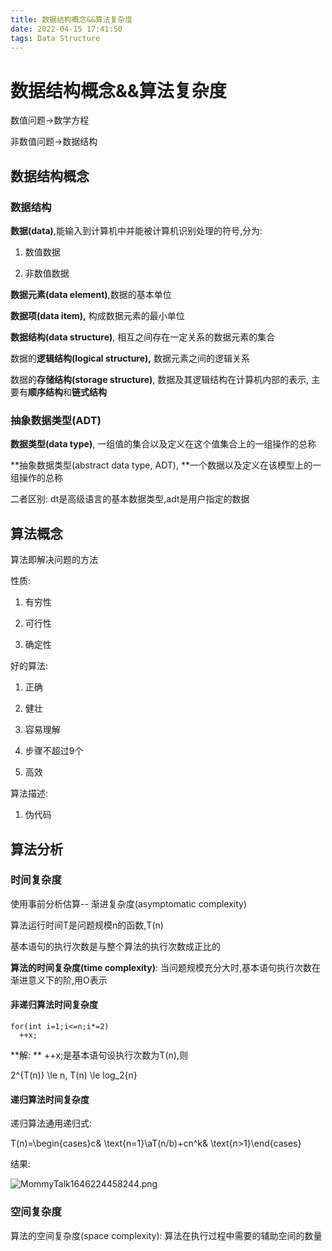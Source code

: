 ```yaml
---
title: 数据结构概念&&算法复杂度
date: 2022-04-15 17:41:50
tags: Data Structure
---
```


# 数据结构概念&&算法复杂度


数值问题->数学方程

非数值问题->数据结构


## 数据结构概念
<!-- more -->
### 数据结构

**数据(data)**,能输入到计算机中并能被计算机识别处理的符号,分为: 

1. 数值数据

2. 非数值数据

**数据元素(data element)**,数据的基本单位

**数据项(data item),** 构成数据元素的最小单位

**数据结构(data structure)**, 相互之间存在一定关系的数据元素的集合

数据的**逻辑结构(logical structure),** 数据元素之间的逻辑关系

数据的**存储结构(storage structure)**, 数据及其逻辑结构在计算机内部的表示, 主要有**顺序结构**和**链式结构**

### 抽象数据类型(ADT)

**数据类型(data type)**, 一组值的集合以及定义在这个值集合上的一组操作的总称

**抽象数据类型(abstract data type, ADT), **一个数据以及定义在该模型上的一组操作的总称

二者区别: dt是高级语言的基本数据类型,adt是用户指定的数据

## 算法概念

算法即解决问题的方法

性质:

1. 有穷性

2. 可行性

3. 确定性

好的算法:

1. 正确

2. 健壮

3. 容易理解

4. 步骤不超过9个

5. 高效

算法描述:

1. 伪代码

## 算法分析

### 时间复杂度

使用事前分析估算-- 渐进复杂度(asymptomatic complexity)

算法运行时间T是问题规模n的函数,T(n)

基本语句的执行次数是与整个算法的执行次数成正比的

**算法的时间复杂度(time complexity)**: 当问题规模充分大时,基本语句执行次数在渐进意义下的阶,用O表示

#### 非递归算法时间复杂度


```
for(int i=1;i<=n;i*=2)
  ++x;

```

**解: ** ++x;是基本语句设执行次数为T(n),则

2^{T(n)} \le n, T(n) \le log_2{n}

#### 递归算法时间复杂度

递归算法通用递归式:

T(n)=\begin{cases}c& \text{n=1}\\aT(n/b)+cn^k& \text{n>1}\end{cases}

结果:

![MommyTalk1646224458244.png](image/MommyTalk1646224458244.png)



### 空间复杂度

算法的空间复杂度(space complexity): 算法在执行过程中需要的辅助空间的数量
